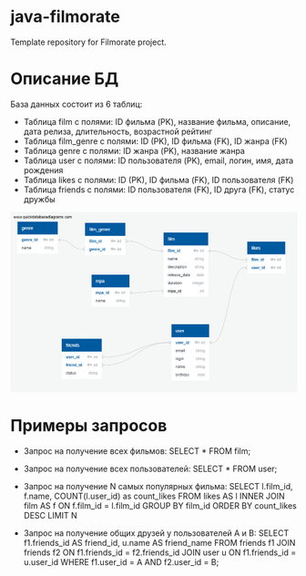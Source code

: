 # java-filmorate
Template repository for Filmorate project.

# Описание БД
База данных состоит из 6 таблиц:
- Таблица film с полями: ID фильма (PK), название фильма, описание, дата релиза, длительность, возрастной рейтинг
- Таблица film_genre с полями: ID (PK), ID фильма (FK), ID жанра (FK)
- Таблица genre с полями: ID жанра (PK), название жанра
- Таблица user с полями: ID пользователя (PK), email, логин, имя, дата рождения
- Таблица likes с полями: ID (PK), ID фильма (FK), ID пользователя (FK)
- Таблица friends с полями: ID пользователя (FK), ID друга (FK), статус дружбы

![Диаграмма БД](images/newDiagram.png)

# Примеры запросов

- Запрос на получение всех фильмов:
  SELECT *
  FROM film;

- Запрос на получение всех пользователей:
  SELECT *
  FROM user;

- Запрос на получение N самых популярных фильма:
  SELECT l.film_id,
  f.name,
  COUNT(l.user_id) as count_likes
  FROM likes AS l
  INNER JOIN film AS f ON f.film_id = l.film_id
  GROUP BY film_id
  ORDER BY count_likes DESC
  LIMIT N

- Запрос на получение общих друзей у пользователей A и B:
  SELECT f1.friends_id AS friend_id,
  u.name AS friend_name
  FROM friends f1
  JOIN friends f2 ON f1.friends_id = f2.friends_id
  JOIN user u ON f1.friends_id = u.user_id
  WHERE f1.user_id = A AND f2.user_id = B;

